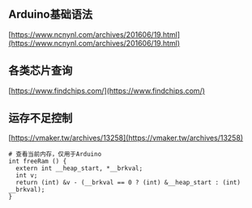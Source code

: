## Arduino基础语法
[https://www.ncnynl.com/archives/201606/19.html](https://www.ncnynl.com/archives/201606/19.html)

## 各类芯片查询
[https://www.findchips.com/](https://www.findchips.com/)

## 运存不足控制
[https://vmaker.tw/archives/13258](https://vmaker.tw/archives/13258)

```
# 查看当前内存，仅用于Arduino
int freeRam () {
  extern int __heap_start, *__brkval; 
  int v; 
  return (int) &v - (__brkval == 0 ? (int) &__heap_start : (int) __brkval); 
}
```